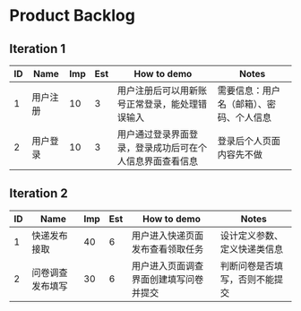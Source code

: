 # Product Backlog

## Iteration 1

| ID | Name | Imp | Est | How to demo | Notes |
| -- | ---- | --- | --- | ----------- | ----- |
| 1 | 用户注册 | 10 | 3 | 用户注册后可以用新账号正常登录，能处理错误输入 | 需要信息：用户名（邮箱）、密码、个人信息 |
| 2 | 用户登录 | 10 | 3 | 用户通过登录界面登录，登录成功后可在个人信息界面查看信息 | 登录后个人页面内容先不做 |

## Iteration 2

| ID | Name | Imp | Est | How to demo | Notes |
| -- | ---- | --- | --- | ----------- | ----- |
| 1 | 快递发布接取| 40| 6 |用户进入快递页面发布查看领取任务 | 设计定义参数、定义快递类信息 |
| 2 | 问卷调查发布填写 | 30 | 6 | 用户进入页面调查界面创建填写问卷并提交 |  判断问卷是否填写，否则不能提交 |

